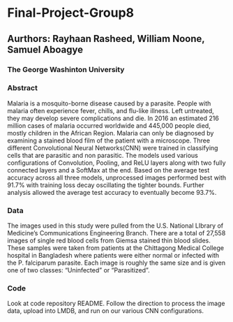 # Final-Project-Group8
## Aurthors: Rayhaan Rasheed, William Noone, Samuel Aboagye
### The George Washinton University

### Abstract
Malaria is a mosquito-borne disease caused by a parasite. People with malaria often experience fever, chills, and flu-like illness. Left untreated, they may develop severe complications and die. In 2016 an estimated 216 million cases of malaria occurred worldwide and 445,000 people died, mostly children in the African Region. Malaria can only be diagnosed by examining a stained blood film of the patient with a microscope. Three different Convolutional Neural Networks(CNN)  were trained in classifying cells that are parasitic and non parasitic. The models used various configurations of Convolution, Pooling, and ReLU layers along with two fully connected layers and a SoftMax at the end. Based on the average test accuracy across all three models, unprocessed images performed best with 91.7% with training loss decay oscillating the tighter bounds. Further analysis allowed the average test accuracy to eventually become 93.7%.

### Data
The images used in this study were pulled from the U.S. National LIbrary of Medicine’s Communications Engineering Branch. There are a total of 27,558 images of single red blood cells from Giemsa stained thin blood slides. These samples were taken from patients at the Chittagong Medical College hospital in Bangladesh where patients were either normal or infected with the P. falciparum parasite. Each image is roughly the same size and is given one of two classes: “Uninfected” or “Parasitized”.

### Code
Look at code repository README. Follow the direction to process the image data, upload into LMDB, and run on our various CNN configurations. 
